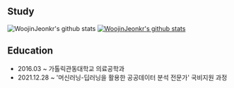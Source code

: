 ## Study
 ![WoojinJeonkr's github stats](https://github-readme-stats.vercel.app/api?username=WoojinJeonkr&show_icons=true)
 [![WoojinJeonkr's github stats](https://github-readme-stats.vercel.app/api/top-langs/?username=WoojinJeonkr&show_icons=true&hide_border=true&title_color=004386&icon_color=004386&layout=compact)](https://github.com/WoojinJeonkr)
## Education
* 2016.03 ~ 가톨릭관동대학교 의료공학과
* 2021.12.28 ~ '머신러닝-딥러닝을 활용한 공공데이터 분석 전문가' 국비지원 과정
